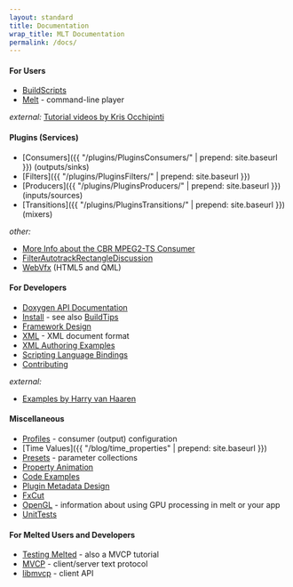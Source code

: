 ```yaml
---
layout: standard
title: Documentation
wrap_title: MLT Documentation
permalink: /docs/
---
```


#### For Users
* [BuildScripts](buildscripts)
* [Melt](melt) - command-line player

*external:* [Tutorial
videos by Kris Occhipinti](https://www.youtube.com/playlist?list=PLcUid3OP_4OWC-GJ6KfHK7dIK_yRKKn0e)

#### Plugins (Services)
* [Consumers]({{ "/plugins/PluginsConsumers/" | prepend: site.baseurl }}) (outputs/sinks)
* [Filters]({{ "/plugins/PluginsFilters/" | prepend: site.baseurl }})
* [Producers]({{ "/plugins/PluginsProducers/" | prepend: site.baseurl }}) (inputs/sources)
* [Transitions]({{ "/plugins/PluginsTransitions/" | prepend: site.baseurl }}) (mixers)

*other:*

  * [More Info about the CBR MPEG2-TS Consumer](ConsumerCbrtsMore)
  * [FilterAutotrackRectangleDiscussion](FilterAutotrackRectangleDiscussion)
  * [WebVfx](https://www.mltframework.org/doxygen/webvfx/) (HTML5 and QML)

#### For Developers
* [Doxygen API Documentation](https://www.mltframework.org/doxygen/annotated.html)
* [Install](install) - see also [BuildTips](buildtips)
* [Framework Design](framework)
* [XML](mltxml) - XML document format
* [XML Authoring Examples](authoringexamples)
* [Scripting Language Bindings](scriptbindings)
* [Contributing](contributing)

*external:*

  * [Examples by Harry van Haaren](https://github.com/harryhaaren/mltutorial)

#### Miscellaneous
* [Profiles](profiles) - consumer (output)
configuration
* [Time Values]({{ "/blog/time_properties" | prepend: site.baseurl }})
* [Presets](presets) - parameter collections
* [Property Animation](propertyanimation)
* [Code Examples](codeexamples)
* [Plugin Metadata Design](metadatarequirements)
* [FxCut](fxcut)
* [OpenGL](opengl) - information about using GPU processing in melt or your app
* [UnitTests](unittests)

#### For Melted Users and Developers
* [Testing Melted](meltedtesting) - also a MVCP tutorial
* [MVCP](mvcp) - client/server text protocol
* [libmvcp](libmvcp) - client API
